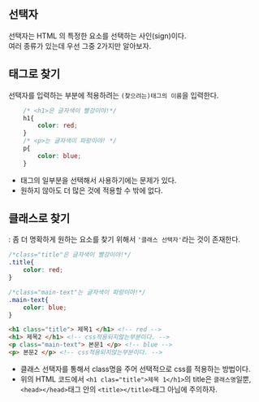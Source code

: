 ## 선택자

선택자는 HTML 의 특정한 요소를 선택하는 사인(sign)이다.<br>
여러 종류가 있는데 우선 그중 2가지만 알아보자.


## 태그로 찾기
선택자를 입력하는 부분에 적용하려는 ```(찾으려는)태그의 이름```을 입력한다.

```CSS
	/* <h1>은 글자색이 빨강이야!*/
	h1{
		color: red;
	}
	/* <p>는 글자색이 파랑이야! */
	p{
		color: blue;
	}
```
- 태그의 일부분을 선택해서 사용하기에는 문제가 있다.
- 원하지 않아도 더 많은 것에 적용할 수 밖에 없다.


## 클래스로 찾기
: 좀 더 명확하게 원하는 요소를 찾기 위해서 ```'클래스 선택자'```라는 것이 존재한다.

```CSS
/*class="title"은 글자색이 빨강이야!*/
.title{
	color: red;
}

/*class="main-text"는 글자색이 파랑이야!*/
.main-text{
	color: blue;
}

```

```HTML
<h1 class="title"> 제목1 </h1> <!-- red -->
<h1> 제목2 </h1> <!-- css적용되지않는부분이다. -->
<p class="main-text"> 본문1 </p> <!-- blue -->
<p> 본문2 </p> <!-- css적용되지않는부분이다. -->
```

- 클래스 선택자를 통해서 class명을 주어 선택적으로 css를 적용하는 방법이다.
- 위의 HTML 코드에서 ```<h1 clas="title">제목 1</h1>```의 title은 ```클래스명```일뿐, ```<head></head>```태그 안의 ```<title></title>```태그 아님에 주의하자.
